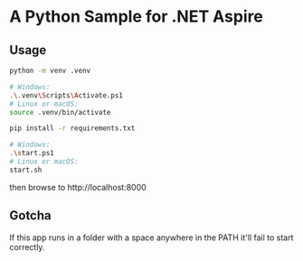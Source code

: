 A Python Sample for .NET Aspire
===============================


Usage
-----

```sh
python -m venv .venv

# Windows:
.\.venv\Scripts\Activate.ps1
# Linux or macOS:
source .venv/bin/activate

pip install -r requirements.txt

# Windows:
.\start.ps1
# Linux or macOS:
start.sh
```

then browse to http://localhost:8000


Gotcha
------

If this app runs in a folder with a space anywhere in the PATH it'll fail to start correctly.
